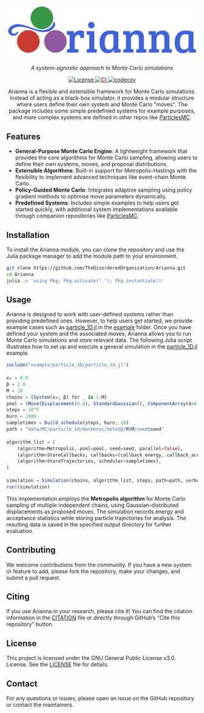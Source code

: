 <h1 align="center">
  <img src="https://raw.githubusercontent.com/TheDisorderedOrganization/Arianna/main/logo.png" width="500"/>
</h1>

<p align="center"><i>A system-agnostic approach to Monte Carlo simulations</i></p>

<p align="center">
  <a href="https://github.com/TheDisorderedOrganization/MCMC/blob/main/LICENSE">
    <img src="https://img.shields.io/badge/license-GPL%203.0-red.svg" alt="License">
  </a>
  <a href="https://github.com/TheDisorderedOrganization/Arianna/actions/workflows/ci.yml">
    <img src="https://github.com/TheDisorderedOrganization/Arianna/actions/workflows/ci.yml/badge.svg" alt="CI">
  </a>
  <a href="https://codecov.io/gh/TheDisorderedOrganization/Arianna">
    <img src="https://codecov.io/gh/TheDisorderedOrganization/Arianna/graph/badge.svg?token=URGL1HJOOI" alt="codecov">
  </a>
</p>

<p align="center">
Arianna is a flexible and extensible framework for Monte Carlo simulations. Instead of acting as a black-box simulator, it provides a modular structure where users define their own system and Monte Carlo "moves". The package includes some simple predefined systems for example purposes, and more complex systems are defined in other repos like <a href="https://github.com/TheDisorderedOrganization/ParticlesMC">ParticlesMC</a>.
</p>

## Features

- **General-Purpose Monte Carlo Engine**: A lightweight framework that provides the core algorithms for Monte Carlo sampling, allowing users to define their own systems, moves, and proposal distributions.
- **Extensible Algorithms**: Built-in support for Metropolis-Hastings with the flexibility to implement advanced techniques like event-chain Monte Carlo.
- **Policy-Guided Monte Carlo**: Integrates adaptive sampling using policy gradient methods to optimise move parameters dynamically.
- **Predefined Systems**: Includes simple examples to help users get started quickly, with additional system implementations available through companion repositories like [ParticlesMC](https://github.com/TheDisorderedOrganization/ParticlesMC).

## Installation

To install the Arianna module, you can clone the repository and use the Julia package manager to add the module path to your environment.

```sh
git clone https://github.com/TheDisorderedOrganization/Arianna.git
cd Arianna
julia -e 'using Pkg; Pkg.activate("."); Pkg.instantiate()'
```

## Usage

Arianna is designed to work with user-defined systems rather than providing predefined ones. However, to help users get started, we provide example cases such as [particle_1D.jl](https://github.com/TheDisorderedOrganization/Arianna/blob/main/example/particle_1d/particle_1d.jl) in the [example](https://github.com/TheDisorderedOrganization/Arianna/tree/main/example) folder. Once you have defined your system and the associated moves, Arianna allows you to run Monte Carlo simulations and store relevant data. The following Julia script illustrates how to set up and execute a general simulation in the [particle_1D.jl](https://github.com/TheDisorderedOrganization/Arianna/blob/main/example/particle_1d/particle_1d.jl) example.

```julia
include("example/particle_1D/particle_1d.jl")

x₀ = 0.0
β = 2.0
M = 10
chains = [System(x₀, β) for _ in 1:M]
pool = (Move(Displacement(0.0), StandardGaussian(), ComponentArray(σ=0.1), 1.0),)
steps = 10^5
burn = 1000
sampletimes = build_schedule(steps, burn, 10)
path = "data/MC/particle_1d/Harmonic/beta$β/M$M/seed$seed"

algorithm_list = (
    (algorithm=Metropolis, pool=pool, seed=seed, parallel=false),
    (algorithm=StoreCallbacks, callbacks=(callback_energy, callback_acceptance), scheduler=sampletimes),
    (algorithm=StoreTrajectories, scheduler=sampletimes),
) 

simulation = Simulation(chains, algorithm_list, steps; path=path, verbose=true)
run!(simulation)
```
This implementation employs the **Metropolis algorithm** for Monte Carlo sampling of multiple independent chains, using Gaussian-distributed displacements as proposed moves. The simulation records energy and acceptance statistics while storing particle trajectories for analysis. The resulting data is saved in the specified output directory for further evaluation.

## Contributing

We welcome contributions from the community. If you have a new system or feature to add, please fork the repository, make your changes, and submit a pull request.

## Citing

If you use Arianna in your research, please cite it! You can find the citation information in the [CITATION](https://github.com/TheDisorderedOrganization/Arianna/blob/main/CITATION.bib) file or directly through GitHub’s "Cite this repository" button.

## License

This project is licensed under the GNU General Public License v3.0.  License. See the [LICENSE](https://github.com/TheDisorderedOrganization/Arianna/blob/main/LICENSE) file for details.

## Contact

For any questions or issues, please open an issue on the GitHub repository or contact the maintainers.
